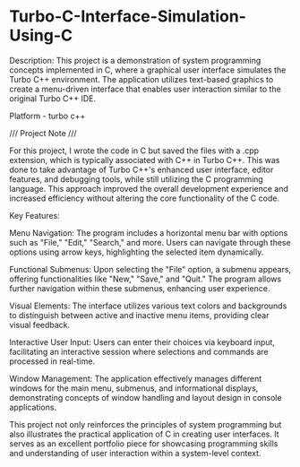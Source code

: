# Turbo-C-Interface-Simulation-Using-C

Description:
This project is a demonstration of system programming concepts implemented in C, where a graphical user interface simulates the Turbo C++ environment. The application utilizes text-based graphics to create a menu-driven interface that enables user interaction similar to the original Turbo C++ IDE.

Platform - turbo c++

/// Project Note ///

For this project, I wrote the code in C but saved the files with a .cpp extension, which is typically associated with C++ in Turbo C++. This was done to take advantage of Turbo C++'s enhanced user interface, editor features, and debugging tools, while still utilizing the C programming language. This approach improved the overall development experience and increased efficiency without altering the core functionality of the C code.


Key Features:

Menu Navigation: The program includes a horizontal menu bar with options such as "File," "Edit," "Search," and more. Users can navigate through these options using arrow keys, highlighting the selected item dynamically.

Functional Submenus: Upon selecting the "File" option, a submenu appears, offering functionalities like "New," "Save," and "Quit." The program allows further navigation within these submenus, enhancing user experience.

Visual Elements: The interface utilizes various text colors and backgrounds to distinguish between active and inactive menu items, providing clear visual feedback.

Interactive User Input: Users can enter their choices via keyboard input, facilitating an interactive session where selections and commands are processed in real-time.

Window Management: The application effectively manages different windows for the main menu, submenus, and informational displays, demonstrating concepts of window handling and layout design in console applications.

This project not only reinforces the principles of system programming but also illustrates the practical application of C in creating user interfaces. It serves as an excellent portfolio piece for showcasing programming skills and understanding of user interaction within a system-level context.
